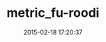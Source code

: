 ---
layout: post
title:  "metric_fu-roodi"
repo:   "metricfu/roodi"
date:   2015-02-18 17:20:37
gemurl: http://github.com/metricfu/roodi
---